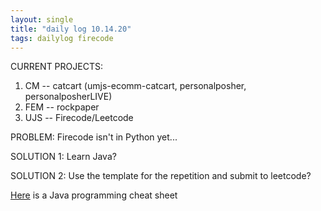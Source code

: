 ```yaml
---
layout: single
title: "daily log 10.14.20"
tags: dailylog firecode
---
```


CURRENT PROJECTS:

1. CM -- catcart (umjs-ecomm-catcart, personalposher, personalposherLIVE)
2. FEM -- rockpaper 
3. UJS -- Firecode/Leetcode


PROBLEM: Firecode isn't in Python yet...

SOLUTION 1: Learn Java?

SOLUTION 2: Use the template for the repetition and submit to leetcode?

[Here](https://introcs.cs.princeton.edu/java/11cheatsheet/) is a Java programming cheat sheet